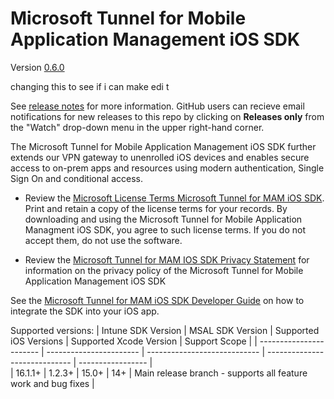 # Microsoft Tunnel for Mobile Application Management iOS SDK 

Version [0.6.0](https://github.com/msintuneappsdk/ms-intune-tunnel-sdk-ios/releases/tag/0.6.0)

changing this to see if i can make edi t

See [release notes](https://github.com/msintuneappsdk/ms-intune-tunnel-sdk-ios/releases) for more information. GitHub users can recieve email notifications for new releases to this repo by clicking on **Releases only** from the "Watch" drop-down menu in the upper right-hand corner.

The Microsoft Tunnel for Mobile Application Management iOS SDK further extends our VPN gateway to unenrolled iOS devices and enables secure access to on-prem apps and resources using modern authentication, Single Sign On and conditional access. 

- Review the [Microsoft License Terms Microsoft Tunnel for MAM iOS SDK](https://github.com/msintuneappsdk/ms-intune-tunnel-sdk-ios/blob/main/Microsoft%20License%20Terms%20Tunnel%20for%20Mobile%20Application%20Management%20iOS%20SDK.pdf). Print and retain a copy of the license terms for your records. By downloading and using the Microsoft Tunnel for Mobile Application Managment iOS SDK, you agree to such license terms. If you do not accept them, do not use the software.

- Review the [Microsoft Tunnel for MAM IOS SDK Privacy Statement](https://github.com/msintuneappsdk/ms-intune-tunnel-sdk-ios/blob/main/MAM-Tunnel-Privacy-Doc.pdf) for information on the privacy policy of the Microsoft Tunnel for Mobile Application Management iOS SDK

See the [Microsoft Tunnel for MAM iOS SDK Developer Guide](https://aka.ms/tunnelformamdeveloperguide) on how to integrate the SDK into your iOS app.

Supported versions:
| Intune SDK Version  | MSAL SDK Version  | Supported iOS Versions  | Supported Xcode Version | Support Scope |
| ----------------------- | ----------------------- | ---------------------------- | -----------------------------  | ----------------- |                         
| 16.1.1+                     | 1.2.3+              | 15.0+                               | 14+                                       | Main release branch - supports all feature work and bug fixes |

